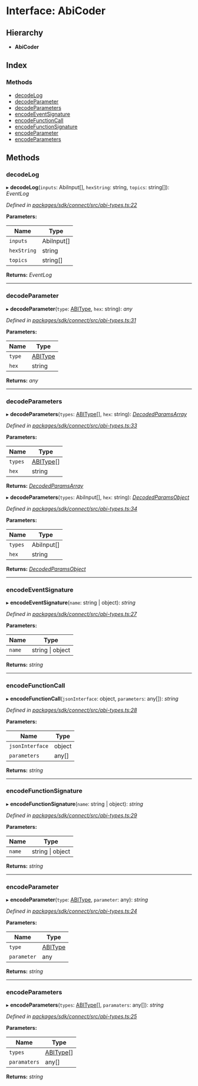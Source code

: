 # Interface: AbiCoder

## Hierarchy

* **AbiCoder**

## Index

### Methods

* [decodeLog](_abi_types_.abicoder.md#decodelog)
* [decodeParameter](_abi_types_.abicoder.md#decodeparameter)
* [decodeParameters](_abi_types_.abicoder.md#decodeparameters)
* [encodeEventSignature](_abi_types_.abicoder.md#encodeeventsignature)
* [encodeFunctionCall](_abi_types_.abicoder.md#encodefunctioncall)
* [encodeFunctionSignature](_abi_types_.abicoder.md#encodefunctionsignature)
* [encodeParameter](_abi_types_.abicoder.md#encodeparameter)
* [encodeParameters](_abi_types_.abicoder.md#encodeparameters)

## Methods

###  decodeLog

▸ **decodeLog**(`inputs`: AbiInput[], `hexString`: string, `topics`: string[]): *EventLog*

*Defined in [packages/sdk/connect/src/abi-types.ts:22](https://github.com/medhak1/celo-monorepo/blob/master/packages/sdk/connect/src/abi-types.ts#L22)*

**Parameters:**

Name | Type |
------ | ------ |
`inputs` | AbiInput[] |
`hexString` | string |
`topics` | string[] |

**Returns:** *EventLog*

___

###  decodeParameter

▸ **decodeParameter**(`type`: [ABIType](../modules/_abi_types_.md#abitype), `hex`: string): *any*

*Defined in [packages/sdk/connect/src/abi-types.ts:31](https://github.com/medhak1/celo-monorepo/blob/master/packages/sdk/connect/src/abi-types.ts#L31)*

**Parameters:**

Name | Type |
------ | ------ |
`type` | [ABIType](../modules/_abi_types_.md#abitype) |
`hex` | string |

**Returns:** *any*

___

###  decodeParameters

▸ **decodeParameters**(`types`: [ABIType](../modules/_abi_types_.md#abitype)[], `hex`: string): *[DecodedParamsArray](_abi_types_.decodedparamsarray.md)*

*Defined in [packages/sdk/connect/src/abi-types.ts:33](https://github.com/medhak1/celo-monorepo/blob/master/packages/sdk/connect/src/abi-types.ts#L33)*

**Parameters:**

Name | Type |
------ | ------ |
`types` | [ABIType](../modules/_abi_types_.md#abitype)[] |
`hex` | string |

**Returns:** *[DecodedParamsArray](_abi_types_.decodedparamsarray.md)*

▸ **decodeParameters**(`types`: AbiInput[], `hex`: string): *[DecodedParamsObject](_abi_types_.decodedparamsobject.md)*

*Defined in [packages/sdk/connect/src/abi-types.ts:34](https://github.com/medhak1/celo-monorepo/blob/master/packages/sdk/connect/src/abi-types.ts#L34)*

**Parameters:**

Name | Type |
------ | ------ |
`types` | AbiInput[] |
`hex` | string |

**Returns:** *[DecodedParamsObject](_abi_types_.decodedparamsobject.md)*

___

###  encodeEventSignature

▸ **encodeEventSignature**(`name`: string | object): *string*

*Defined in [packages/sdk/connect/src/abi-types.ts:27](https://github.com/medhak1/celo-monorepo/blob/master/packages/sdk/connect/src/abi-types.ts#L27)*

**Parameters:**

Name | Type |
------ | ------ |
`name` | string &#124; object |

**Returns:** *string*

___

###  encodeFunctionCall

▸ **encodeFunctionCall**(`jsonInterface`: object, `parameters`: any[]): *string*

*Defined in [packages/sdk/connect/src/abi-types.ts:28](https://github.com/medhak1/celo-monorepo/blob/master/packages/sdk/connect/src/abi-types.ts#L28)*

**Parameters:**

Name | Type |
------ | ------ |
`jsonInterface` | object |
`parameters` | any[] |

**Returns:** *string*

___

###  encodeFunctionSignature

▸ **encodeFunctionSignature**(`name`: string | object): *string*

*Defined in [packages/sdk/connect/src/abi-types.ts:29](https://github.com/medhak1/celo-monorepo/blob/master/packages/sdk/connect/src/abi-types.ts#L29)*

**Parameters:**

Name | Type |
------ | ------ |
`name` | string &#124; object |

**Returns:** *string*

___

###  encodeParameter

▸ **encodeParameter**(`type`: [ABIType](../modules/_abi_types_.md#abitype), `parameter`: any): *string*

*Defined in [packages/sdk/connect/src/abi-types.ts:24](https://github.com/medhak1/celo-monorepo/blob/master/packages/sdk/connect/src/abi-types.ts#L24)*

**Parameters:**

Name | Type |
------ | ------ |
`type` | [ABIType](../modules/_abi_types_.md#abitype) |
`parameter` | any |

**Returns:** *string*

___

###  encodeParameters

▸ **encodeParameters**(`types`: [ABIType](../modules/_abi_types_.md#abitype)[], `paramaters`: any[]): *string*

*Defined in [packages/sdk/connect/src/abi-types.ts:25](https://github.com/medhak1/celo-monorepo/blob/master/packages/sdk/connect/src/abi-types.ts#L25)*

**Parameters:**

Name | Type |
------ | ------ |
`types` | [ABIType](../modules/_abi_types_.md#abitype)[] |
`paramaters` | any[] |

**Returns:** *string*
